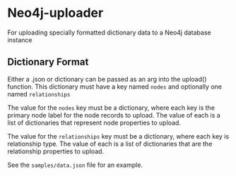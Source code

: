 # Neo4j-uploader
For uploading specially formatted dictionary data to a Neo4j database instance

## Dictionary Format
Either a .json or dictionary can be passed as an arg into the upload() function.
This dictionary must have a key named `nodes` and optionally one named `relationships`

The value for the `nodes` key must be a dictionary, where each key is the primary node label for the node records to upload. The value of each is a list of dictionaries that represent node properties to upload.

The value for the `relationships` key must be a dictionary, where each key is relationship type. The value of each is a list of dictionaries that are the relationship properties to upload.

See the `samples/data.json` file for an example.
